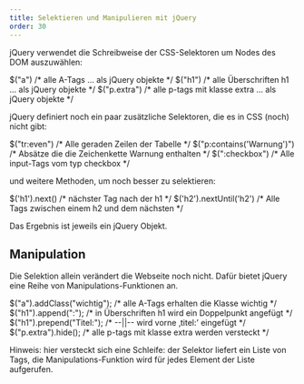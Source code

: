 ```yaml
---
title: Selektieren und Manipulieren mit jQuery
order: 30
---
```

jQuery verwendet die Schreibweise der CSS-Selektoren um Nodes des DOM auszuwählen:

<javascript>
$("a")        /* alle A-Tags ... als jQuery objekte */
$("h1")       /* alle Überschriften h1 ... als jQuery objekte */
$("p.extra")  /* alle p-tags mit klasse extra ... als jQuery objekte  */
</javascript>
    
jQuery definiert noch ein paar zusätzliche Selektoren, die es in CSS (noch) nicht gibt:

<javascript>
$("tr:even")                 /* Alle geraden Zeilen der Tabelle */
$("p:contains('Warnung')")   /* Absätze die die Zeichenkette Warnung enthalten */
$(":checkbox")               /* Alle input-Tags vom typ checkbox */
</javascript>

und weitere Methoden, um noch besser zu selektieren:

<javascript>
$('h1').next()               /* nächster Tag nach der h1 */
$('h2').nextUntil('h2')      /* Alle Tags zwischen einem h2 und dem nächsten */
</javascript>

Das Ergebnis ist jeweils ein jQuery Objekt.

Manipulation
----------

Die Selektion allein verändert die Webseite noch nicht. Dafür bietet jQuery 
eine Reihe von Manipulations-Funktionen an. 

<javascript>
$("a").addClass("wichtig"); /* alle A-Tags erhalten die Klasse wichtig */
$("h1").append(":");        /* in Überschriften h1 wird ein Doppelpunkt angefügt */
$("h1").prepend("Titel:");  /*  --||-- wird vorne ‚titel:’ eingefügt */
$("p.extra").hide();        /* alle p-tags mit klasse extra werden versteckt */
</javascript>

Hinweis: hier versteckt sich eine Schleife: der Selektor liefert ein Liste von
Tags, die Manipulations-Funktion wird für jedes Element der Liste aufgerufen.

